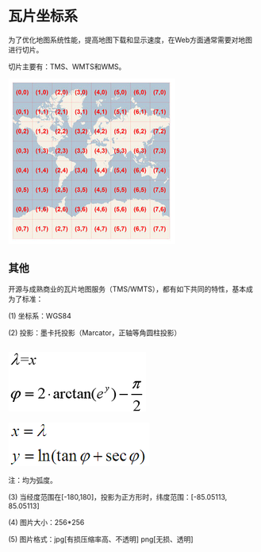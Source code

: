 #   瓦片坐标系
为了优化地图系统性能，提高地图下载和显示速度，在Web方面通常需要对地图进行切片。

切片主要有：TMS、WMTS和WMS。

![Alt text](../assets/3.png "TMS")

##  其他
开源与成熟商业的瓦片地图服务（TMS/WMTS），都有如下共同的特性，基本成为了标准：

(1) 坐标系：WGS84

(2) 投影：墨卡托投影（Marcator，正轴等角圆柱投影）

![Alt text](../assets/16.png "Web墨卡托投影")
-------------------------------------------
![Alt text](../assets/17.png "Web墨卡托投影")

注：均为弧度。

(3) 当经度范围在[-180,180]，投影为正方形时，纬度范围：[-85.05113, 85.05113]

(4) 图片大小：256*256

(5) 图片格式：jpg[有损压缩率高、不透明]   png[无损、透明]